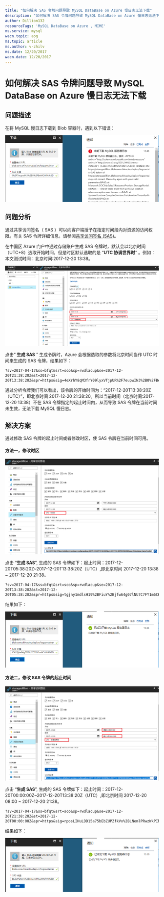 ```yaml
---
title: "如何解决 SAS 令牌问题导致 MySQL DataBase on Azure 慢日志无法下载"
description: "如何解决 SAS 令牌问题导致 MySQL DataBase on Azure 慢日志无法下载"
author: Dillion132
resourceTags: 'MySQL DataBase on Azure , MIME'
ms.service: mysql
wacn.topic: aog
ms.topic: article
ms.author: v-zhilv
ms.date: 12/20/2017
wacn.date: 12/20/2017
---
```


# 如何解决 SAS 令牌问题导致 MySQL DataBase on Azure 慢日志无法下载

## 问题描述

在将 MySQL 慢日志下载到 Blob 容器时，遇到以下错误：

![error](./media/aog-mysql-download-mysql-slow-query-log/error.PNG)

## 问题分析

通过共享访问签名（ SAS ）可以向客户端授予在指定时间段内对资源的访问权限。有关 SAS 令牌详细信息，请参阅[共享访问签名 (SAS)](https://docs.azure.cn/storage/common/storage-dotnet-shared-access-signature-part-1)。

在中国区 Azure 门户中通过存储账户生成 SAS 令牌时，默认会以北京时间（UTC+8）选取开始时间，但是时区默认选取的是 “**UTC 协调世界时**“ 。例如：本文测试时间：北京时间:2017-12-20 13:38。

![Capture1](./media/aog-mysql-download-mysql-slow-query-log/Capture1.PNG)

点击“ **生成 SAS** ” 生成令牌时，Azure 会根据选取的参数将北京时间当作 UTC 时间来生成的 SAS 令牌，结果如下：

```
?sv=2017-04-17&ss=bfqt&srt=sco&sp=rwdlacup&se=2017-12-20T21:38:20Z&st=2017-12-20T13:38:20Z&spr=https&sig=4eXrhY8qM3frY09lyxVTjpUR%2F7eupwIN3%2B0%2FBeMCH1A%3D
```

通过分析令牌我们可以看出，该令牌的开始时间为：“2017-12-20T13:38:20Z（UTC）”，即北京时间 2017-12-20 21:38:20。所以当前时间（北京时间:2017-12-20 13:38）不在 SAS 令牌指定的起止时间内，从而导致 SAS 令牌在当前时间未生效，无法下载 MySQL 慢日志。

## 解决方案

通过修改 SAS 令牌的起止时间或者修改时区，使 SAS 令牌在当前时间可用。

#### 方法一，修改时区

![method1](./media/aog-mysql-download-mysql-slow-query-log/method1.PNG)

点击 “**生成 SAS**”, 生成的 SAS 令牌如下：起止时间：2017-12-20T05:38:20Z~2017-12-20T13:38:20Z（UTC）,即北京时间 2017-12-20 13:38 ~ 2017-12-20 21:38。

```
?sv=2017-04-17&ss=bfqt&srt=sco&sp=rwdlacup&se=2017-12-20T13:38:20Z&st=2017-12-20T05:38:20Z&spr=https&sig=tgjny1mdlsH19%2BFiuY%2Bjfw64g07lNU7C7FY1m6CHlX4%3D
```

结果如下：

![success1](./media/aog-mysql-download-mysql-slow-query-log/success1.PNG)

#### 方法二，修改 SAS 令牌的起止时间

![method2](./media/aog-mysql-download-mysql-slow-query-log/method2.PNG)

点击 “**生成 SAS**”, 生成的 SAS 令牌如下：起止时间：2017-12-20T00:00:00Z~2017-12-20T13:38:20Z（UTC）,即北京时间 2017-12-20 08:00 ~ 2017-12-20 21:38。

```
?sv=2017-04-17&ss=bfqt&srt=sco&sp=rwdlacup&se=2017-12-20T21:38:20Z&st=2017-12-20T00:00:00Z&spr=https&sig=rposLIHuLDD15a75bEbZUPZfkVx%2BLNemlPRwzWkPIhI%3D
```

结果如下：

![success2](./media/aog-mysql-download-mysql-slow-query-log/success2.PNG)